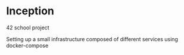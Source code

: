 # Inception
42 school project

Setting up a small infrastructure composed of different services using docker-compose
